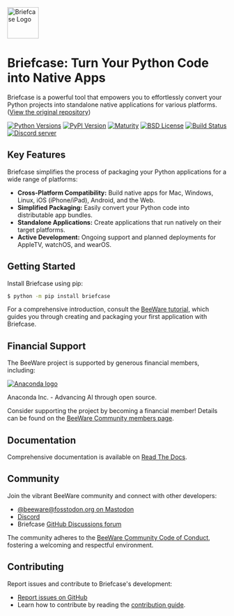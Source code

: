 <img src="https://beeware.org/project/briefcase/briefcase.png" width="72" alt="Briefcase Logo" />

# Briefcase: Turn Your Python Code into Native Apps

Briefcase is a powerful tool that empowers you to effortlessly convert your Python projects into standalone native applications for various platforms.  ([View the original repository](https://github.com/beeware/briefcase))

[![Python Versions](https://img.shields.io/pypi/pyversions/briefcase.svg)](https://pypi.python.org/pypi/briefcase)
[![PyPI Version](https://img.shields.io/pypi/v/briefcase.svg)](https://pypi.python.org/pypi/briefcase)
[![Maturity](https://img.shields.io/pypi/status/briefcase.svg)](https://pypi.python.org/pypi/briefcase)
[![BSD License](https://img.shields.io/pypi/l/briefcase.svg)](https://github.com/beeware/briefcase/blob/main/LICENSE)
[![Build Status](https://github.com/beeware/briefcase/workflows/CI/badge.svg?branch=main)](https://github.com/beeware/briefcase/actions)
[![Discord server](https://img.shields.io/discord/836455665257021440?label=Discord%20Chat&logo=discord&style=plastic)](https://beeware.org/bee/chat/)

## Key Features

Briefcase simplifies the process of packaging your Python applications for a wide range of platforms:

*   **Cross-Platform Compatibility:** Build native apps for Mac, Windows, Linux, iOS (iPhone/iPad), Android, and the Web.
*   **Simplified Packaging:** Easily convert your Python code into distributable app bundles.
*   **Standalone Applications:** Create applications that run natively on their target platforms.
*   **Active Development:** Ongoing support and planned deployments for AppleTV, watchOS, and wearOS.

## Getting Started

Install Briefcase using pip:

```bash
$ python -m pip install briefcase
```

For a comprehensive introduction, consult the [BeeWare tutorial](https://docs.beeware.org), which guides you through creating and packaging your first application with Briefcase.

## Financial Support

The BeeWare project is supported by generous financial members, including:

[![Anaconda logo](https://beeware.org/community/members/anaconda/anaconda-large.png)](https://anaconda.com/)

Anaconda Inc. - Advancing AI through open source.

Consider supporting the project by becoming a financial member!  Details can be found on the [BeeWare Community members page](https://beeware.org/community/members/).

## Documentation

Comprehensive documentation is available on [Read The Docs](https://briefcase.readthedocs.io).

## Community

Join the vibrant BeeWare community and connect with other developers:

*   [@beeware@fosstodon.org on Mastodon](https://fosstodon.org/@beeware)
*   [Discord](https://beeware.org/bee/chat/)
*   Briefcase [GitHub Discussions forum](https://github.com/beeware/briefcase/discussions)

The community adheres to the [BeeWare Community Code of Conduct](https://beeware.org/community/behavior/), fostering a welcoming and respectful environment.

## Contributing

Report issues and contribute to Briefcase's development:

*   [Report issues on GitHub](https://github.com/beeware/briefcase/issues)
*   Learn how to contribute by reading the [contribution guide](https://briefcase.readthedocs.io/en/latest/how-to/contribute/index.html).